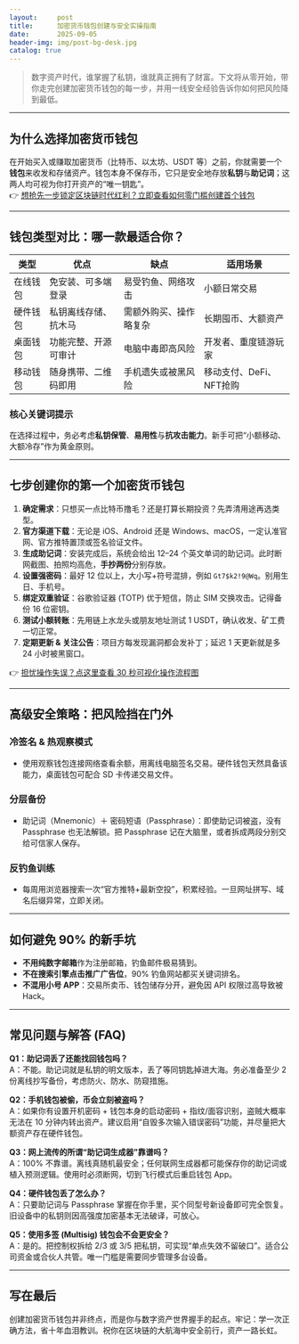 ```yaml
---
layout:     post
title:      加密货币钱包创建与安全实操指南
date:       2025-09-05
header-img: img/post-bg-desk.jpg
catalog: true
---
```


> 数字资产时代，谁掌握了私钥，谁就真正拥有了财富。下文将从零开始，带你走完创建加密货币钱包的每一步，并用一线安全经验告诉你如何把风险降到最低。

---

## 为什么选择加密货币钱包

在开始买入或赚取加密货币（比特币、以太坊、USDT 等）之前，你就需要一个**钱包**来收发和存储资产。钱包本身不保存币，它只是安全地存放**私钥**与**助记词**；这两人均可视为你打开资产的“唯一钥匙”。  
👉 [想抢先一步锁定区块链时代红利？立即查看如何零门槛创建首个钱包](https://okxdog.com/)

---

## 钱包类型对比：哪一款最适合你？

| 类型        | 优点                                   | 缺点                                   | 适用场景                     |
|-------------|----------------------------------------|----------------------------------------|------------------------------|
| 在线钱包    | 免安装、可多端登录                     | 易受钓鱼、网络攻击                     | 小额日常交易                 |
| 硬件钱包    | 私钥离线存储、抗木马                   | 需额外购买、操作略复杂                 | 长期囤币、大额资产           |
| 桌面钱包    | 功能完整、开源可审计                   | 电脑中毒即高风险                       | 开发者、重度链游玩家         |
| 移动钱包    | 随身携带、二维码即用                   | 手机遗失或被黑风险                     | 移动支付、DeFi、NFT抢购      |

### 核心关键词提示  
在选择过程中，务必考虑**私钥保管**、**易用性**与**抗攻击能力**。新手可把“小额移动、大额冷存”作为黄金原则。

---

## 七步创建你的第一个加密货币钱包

1. **确定需求**：只想买一点比特币撸毛？还是打算长期投资？先弄清用途再选类型。
2. **官方渠道下载**：无论是 iOS、Android 还是 Windows、macOS，一定认准官网、官方推特置顶或签名验证文件。
3. **生成助记词**：安装完成后，系统会给出 12–24 个英文单词的助记词。此时断网截图、拍照均高危，**手抄两份**分别存放。
4. **设置强密码**：最好 12 位以上，大小写+符号混排，例如 `Gt7$k2!9@Wq`。别用生日、手机号。
5. **绑定双重验证**：谷歌验证器 (TOTP) 优于短信，防止 SIM 交换攻击。记得备份 16 位密钥。
6. **测试小额转账**：先用链上水龙头或朋友地址测试 1 USDT，确认收发、矿工费一切正常。
7. **定期更新 & 关注公告**：项目方每发现漏洞都会发补丁；延迟 1 天更新就是多 24 小时被黑窗口。

👉 [担忧操作失误？点这里查看 30 秒可视化操作流程图](https://okxdog.com/)

---

## 高级安全策略：把风险挡在门外

### 冷签名 & 热观察模式
- 使用观察钱包连接网络查看余额，用离线电脑签名交易。硬件钱包天然具备该能力，桌面钱包可配合 SD 卡传递交易文件。

### 分层备份
- 助记词（Mnemonic）＋ 密码短语（Passphrase）：即使助记词被盗，没有 Passphrase 也无法解锁。把 Passphrase 记在大脑里，或者拆成两段分别交给可信家人保存。

### 反钓鱼训练
- 每周用浏览器搜索一次“官方推特+最新空投”，积累经验。一旦网址拼写、域名后缀异常，立即关闭。

---

## 如何避免 90% 的新手坑

- **不用纯数字邮箱**作为注册邮箱，钓鱼邮件极易猜到。
- **不在搜索引擎点击推广广告位**，90% 钓鱼网站都买关键词排名。
- **不混用小号 APP**：交易所卖币、钱包储存分开，避免因 API 权限过高导致被 Hack。

---

## 常见问题与解答 (FAQ)

**Q1：助记词丢了还能找回钱包吗？**  
A：不能。助记词就是私钥的明文版本，丢了等同钥匙掉进大海。务必准备至少 2 份离线抄写备份，考虑防火、防水、防窥措施。

**Q2：手机钱包被偷，币会立刻被盗吗？**  
A：如果你有设置开机密码 + 钱包本身的启动密码 + 指纹/面容识别，盗贼大概率无法在 10 分钟内转出资产。建议启用“自毁多次输入错误密码”功能，并尽量把大额资产存在硬件钱包。

**Q3：网上流传的所谓“助记词生成器”靠谱吗？**  
A：100% 不靠谱。离线真随机最安全；任何联网生成器都可能保存你的助记词或植入预测逻辑。使用时必须断网，切到飞行模式后重启钱包 App。

**Q4：硬件钱包丢了怎么办？**  
A：只要助记词与 Passphrase 掌握在你手里，买个同型号新设备即可完全恢复。旧设备中的私钥则因高强度加密基本无法破译，可放心。

**Q5：使用多签 (Multisig) 钱包会不会更安全？**  
A：是的。把控制权拆给 2/3 或 3/5 把私钥，可实现“单点失效不留破口”。适合公司资金或合伙人共管。唯一门槛是需要同步管理多台设备。

---

## 写在最后

创建加密货币钱包并非终点，而是你与数字资产世界握手的起点。牢记：学一次正确方法，省十年血泪教训。祝你在区块链的大航海中安全前行，资产一路长虹。